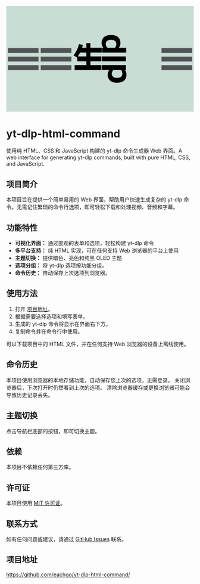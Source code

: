 
<p align="center">
  <img src="dlplogo.gif" alt="yt-dlp-html-command banner" width="800">
</p>

# yt-dlp-html-command

使用纯 HTML、CSS 和 JavaScript 构建的 yt-dlp 命令生成器 Web 界面。A web interface for generating yt-dlp commands, built with pure HTML, CSS, and JavaScript.

## 项目简介

本项目旨在提供一个简单易用的 Web 界面，帮助用户快速生成复杂的 yt-dlp 命令。无需记住繁琐的命令行选项，即可轻松下载和处理视频、音频和字幕。

## 功能特性

* **可视化界面：** 通过直观的表单和选项，轻松构建 yt-dlp 命令
* **多平台支持：** 纯 HTML 实现，可在任何支持 Web 浏览器的平台上使用
* **主题切换：** 提供暗色、亮色和纯黑 OLED 主题
* **选项分组：** 将 yt-dlp 选项按功能分组。
* **命令历史：** 自动保存上次选项到浏览器。

## 使用方法

1.  打开 [项目地址](https://eachgo.github.io/yt-dlp-html-command/yt-dlp-html-command.html)。
2.  根据需要选择选项和填写表单。
3.  生成的 yt-dlp 命令将显示在界面右下方。
4.  复制命令并在命令行中使用。

可以下载项目中的 HTML 文件，并在任何支持 Web 浏览器的设备上离线使用。

## 命令历史

本项目使用浏览器的本地存储功能，自动保存您上次的选项，无需登录。
关闭浏览器后，下次打开时仍然看到上次的选项。
清除浏览器缓存或更换浏览器可能会导致历史记录丢失。

## 主题切换

点击导航栏底部的按钮，即可切换主题。

## 依赖

本项目不依赖任何第三方库。

## 许可证

本项目使用 [MIT 许可证](https://opensource.org/licenses/MIT)。

## 联系方式

如有任何问题或建议，请通过 [GitHub Issues](https://github.com/eachgo/yt-dlp-html-command/issues) 联系。

## 项目地址

https://github.com/eachgo/yt-dlp-html-command/
